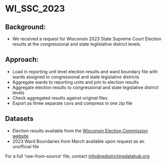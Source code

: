 # WI_SSC_2023

## Background:
- We received a request for Wisconsin 2023 State Supreme Court Election results at the congressional and state leglislative district levels.

## Approach:
- Load in reporting unit level election results and ward boundary file with wards assigned to congressional and state legislative districts
- Aggregate wards to reporting units and join to election results
- Aggregate election results to congressional and state legislative district levels
- Check aggregated results against original files
- Export as three separate csvs and compress in one zip file

## Datasets 
- Election results available from the [Wisconsin Election Commission website](https://elections.wi.gov/elections/election-results)
- 2023 Ward Boundaries from March available upon request as an unofficial file

For a full 'raw-from-source' file, contact info@redistrictingdatahub.org
